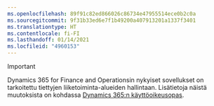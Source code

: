 ```yaml
---
ms.openlocfilehash: 89f91c82ed866026c86734e47955514ece0b2c0a
ms.sourcegitcommit: 9f31b33ed6e7f1b49200a407913201a1337f3401
ms.translationtype: HT
ms.contentlocale: fi-FI
ms.lasthandoff: 01/14/2021
ms.locfileid: "4960153"
---
```

> [!IMPORTANT]
> Dynamics 365 for Finance and Operationsin nykyiset sovellukset on tarkoitettu tiettyjen liiketoiminta-alueiden hallintaan. Lisätietoja näistä muutoksista on kohdassa [Dynamics 365:n käyttöoikeusopas](https://go.microsoft.com/fwlink/p/?LinkId=866544).
 
